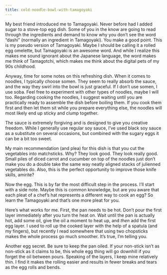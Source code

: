 ```yaml
---
title: cold-noodle-bowl-with-tamagoyaki
---
```

My best friend introduced me to Tamagoyaki. Never before had I added sugar to a stove-top egg dish. Some of you in the know are going to read through the ingredients and demand to know why you don’t see the word “dashi” (normally an ingredient in Tamagoyaki). You make a good point. This is my pseudo version of Tamagoyaki. Maybe I should be calling it a rolled egg omelette, but Tamagoyaki is an awesome word. And while I realize this makes me sound ignorant about the Japanese language, the word makes me think of Tamagotchi, which makes me think about the digital pets of my 90s childhood.

Anyway, time for some notes on this refreshing dish. When it comes to noodles, I typically choose somen. They seem to really absorb the sauce, and the way they swirl into the bowl is just graceful. If I don’t use somen, I use soba. Feel free to experiment with other types of noodles, maybe I will too. Regarding cooking the noodles, I suggest waiting until you are practically ready to assemble the dish before boiling them. If you cook them first and then let them sit while you prepare everything else, the noodles will most likely end up sticky and clump together.

The sauce is extremely forgiving and is designed to give you creative freedom. While I generally use regular soy sauce, I’ve used black soy sauce as a substitute on several occasions, but combined with the sugary eggs it can be a bit too sweet.

My main recommendation (and plea) for this dish is that you cut the vegetables into matchsticks. Why? They look good. They look really good. Small piles of diced carrot and cucumber on top of the noodles just don’t make you do a double take the same way neatly aligned stacks of julienned vegetables do. Also, this is the perfect opportunity to improve those knife skills, amirite? 

Now the egg. This is by far the most difficult step in the process. I’ll start with a side note. Maybe this is common knowledge, but are you aware that each pleat of a chef’s hat represents a different way to cook an egg? So learn the Tamagoyaki and that’s one more pleat for you. 

Here’s what works for me. First, the pan needs to be hot. Don’t pour the first layer immediately after you turn the heat on. Wait until the pan is actually hot, add some oil, give the oil a moment to heat up, and <em>then</em> add the first egg layer. I used to roll up the cooked layer with the help of a spatula (and my fingers), but recently I read somewhere that using two chopsticks makes the whole process go much smoother. It’s true, I’m telling you.

Another egg secret. Be sure to keep the pan oiled. If your non-stick isn’t as non-stick as it claims to be, this whole egg thing will go downhill if you forget the oil between pours. Speaking of the layers, I keep mine relatively thin. I find it makes the rolling easier and results in fewer breaks and tears as the egg rolls and bends.
